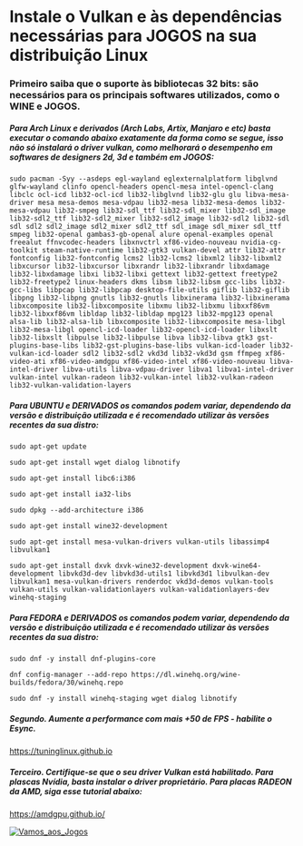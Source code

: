 # Instale o Vulkan e às dependências necessárias para JOGOS na sua distribuição Linux
### Primeiro saiba que o suporte às bibliotecas 32 bits: são necessários para os principais softwares utilizados, como o WINE e JOGOS.


##### Para Arch Linux e derivados (Arch Labs, Artix, Manjaro e etc) basta executar o comando abaixo exatamente da forma como se segue, isso não só instalará o driver vulkan, como melhorará o desempenho em softwares de designers 2d, 3d e também em JOGOS:

```
sudo pacman -Syy --asdeps egl-wayland eglexternalplatform libglvnd glfw-wayland clinfo opencl-headers opencl-mesa intel-opencl-clang libclc ocl-icd lib32-ocl-icd lib32-libglvnd lib32-glu glu libva-mesa-driver mesa mesa-demos mesa-vdpau lib32-mesa lib32-mesa-demos lib32-mesa-vdpau lib32-smpeg lib32-sdl_ttf lib32-sdl_mixer lib32-sdl_image lib32-sdl2_ttf lib32-sdl2_mixer lib32-sdl2_image lib32-sdl2 lib32-sdl sdl sdl2 sdl2_image sdl2_mixer sdl2_ttf sdl_image sdl_mixer sdl_ttf smpeg lib32-openal gambas3-gb-openal alure openal-examples openal freealut ffnvcodec-headers libxnvctrl xf86-video-nouveau nvidia-cg-toolkit steam-native-runtime lib32-gtk3 vulkan-devel attr lib32-attr fontconfig lib32-fontconfig lcms2 lib32-lcms2 libxml2 lib32-libxml2 libxcursor lib32-libxcursor libxrandr lib32-libxrandr libxdamage lib32-libxdamage libxi lib32-libxi gettext lib32-gettext freetype2 lib32-freetype2 linux-headers dkms libsm lib32-libsm gcc-libs lib32-gcc-libs libpcap lib32-libpcap desktop-file-utils giflib lib32-giflib libpng lib32-libpng gnutls lib32-gnutls libxinerama lib32-libxinerama libxcomposite lib32-libxcomposite libxmu lib32-libxmu libxxf86vm lib32-libxxf86vm libldap lib32-libldap mpg123 lib32-mpg123 openal alsa-lib lib32-alsa-lib libxcomposite lib32-libxcomposite mesa-libgl lib32-mesa-libgl opencl-icd-loader lib32-opencl-icd-loader libxslt lib32-libxslt libpulse lib32-libpulse libva lib32-libva gtk3 gst-plugins-base-libs lib32-gst-plugins-base-libs vulkan-icd-loader lib32-vulkan-icd-loader sdl2 lib32-sdl2 vkd3d lib32-vkd3d gsm ffmpeg xf86-video-ati xf86-video-amdgpu xf86-video-intel xf86-video-nouveau libva-intel-driver libva-utils libva-vdpau-driver libva1 libva1-intel-driver vulkan-intel vulkan-radeon lib32-vulkan-intel lib32-vulkan-radeon lib32-vulkan-validation-layers
```

##### Para UBUNTU e DERIVADOS os comandos podem variar, dependendo da versão e distribuição utilizada e é recomendado utilizar às versões recentes da sua distro:

```
sudo apt-get update

sudo apt-get install wget dialog libnotify

sudo apt-get install libc6:i386

sudo apt-get install ia32-libs

sudo dpkg --add-architecture i386

sudo apt-get install wine32-development 

sudo apt-get install mesa-vulkan-drivers vulkan-utils libassimp4 libvulkan1

sudo apt-get install dxvk dxvk-wine32-development dxvk-wine64-development libvkd3d-dev libvkd3d-utils1 libvkd3d1 libvulkan-dev libvulkan1 mesa-vulkan-drivers renderdoc vkd3d-demos vulkan-tools vulkan-utils vulkan-validationlayers vulkan-validationlayers-dev winehq-staging
```
##### Para FEDORA e DERIVADOS os comandos podem variar, dependendo da versão e distribuição utilizada e é recomendado utilizar às versões recentes da sua distro:

```
sudo dnf -y install dnf-plugins-core

dnf config-manager --add-repo https://dl.winehq.org/wine-builds/fedora/30/winehq.repo

sudo dnf -y install winehq-staging wget dialog libnotify
```

##### Segundo. Aumente a performance com mais +50 de FPS - habilite o Esync.
https://tuninglinux.github.io

##### Terceiro. Certifique-se que o seu driver Vulkan está habilitado. Para plascas Nvídia, basta instalar o driver proprietário. Para placas RADEON da AMD, siga esse tutorial abaixo:
https://amdgpu.github.io/

[![Vamos_aos_Jogos](https://raw.githubusercontent.com/felipefacundes/desktop/master/wine-jogos/imagens/vamos_aos_jogos.gif)](https://github.com/felipefacundes/PlayOnGit)
